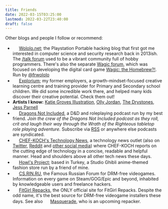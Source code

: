 ```yaml
---
title: Friends
date: 2022-03-15T03:25:00
lastmod: 2022-03-22T23:40:00
draft: false
---
```


Other blogs and people I follow or recommend:


- <img src="img/logos/wololo2.png" height="16"> [Wololo.net](https://wololo.net/); the Playstation Portable hacking blog that first got me interested in computer science and security research back in 2013ish. The [/talk forum](https://wololo.net/talk/) used to be a vibrant community full of hobby programmers. There's also the separate [Wagic forum](https://wololo.net/forum/), which was focused on developing the digital card game [Wagic: the Homebrew?!](https://github.com/WagicProject/wagic/releases). Run by [@frwololo](https://twitter.com/frwololo)
- <img src="img/logos/Explorium logo 2016-17_300x300.jpg" height="16"> [Explorium](https://www.explorium.co.uk/); my former employers, a growth-mindset-focused creative learning centre and training provider for Primary and Secondary school children. We did some incredible work there, and helped many kids discover their creative potential. Check them out!
- **Artists I know:** [Katie Groves Illustration](https://www.facebook.com/katiegrovesillustration), [Olly Jordan](https://www.instagram.com/ollyjordanartist/), [The Drystones](https://www.thedrystones.co.uk/), [Jess Parnell](https://www.instagram.com/jess_parnell_arty/)
- <img src="img/logos/Dragons Not Included favicon.png" height="16"> [Dragons Not Included](https://dragonsnotincluded.podbean.com/), a D&D and roleplaying podcast run by my best friend. *Join the crew of the Dragons Not Included podcast as they roll, crit and laugh their way through the Wrath of the Righteous tabletop role playing adventure.* Subscribe via [RSS](https://feed.podbean.com/dragonsnotincluded/feed.xml) or anywhere else podcasts are syndicated. 
- <img src="img/logos/CK's Tech News.jpg" height="16"> [CHEF-KOCH's Technology News](https://chef-koch.bearblog.dev/), a technology news outlet (also on [Twitter](https://twitter.com/CKsTechNews), [Reddit](https://old.reddit.com/r/CKsTechNews/) and [other social media](https://opencollective.com/cks-technology-news#about)) where CHEF-KOCH reports on the cutting edge of technology in a concise, readable and helpful manner. Head and shoulders above all other tech news these days.
- <img src="img/logos/Howl's project logo.png" height="16"> [Howl's Project](https://www.howlsproject.com/); based in Turkey, a Studio Ghibli anime-themed fashion store run by a friend of mine.
- <img src="img/logos/CSRINRU.ico" height="16"> [CS.RIN.RU](https://cs.rin.ru/), the Famous Russian Forum for DRM-free videogames. Information on every game on Steam/GOG/Epic and beyond, inhabited by knowledgeable users and freelance hackers.
- <img src="img/logos/FitGirl_LV (cropped-icon-192x192).jpg" height="16"> [FitGirl Repacks](https://fitgirl-repacks.site/), the ONLY official site for FitGirl Repacks. Despite the odd name, it's the best source for DRM-free videogame installers these days. See also <img src="img/logos/MSQ Repacks.png" height="16"> [Masquerade](https://masquerade.site/), who is an upcoming repacker.
